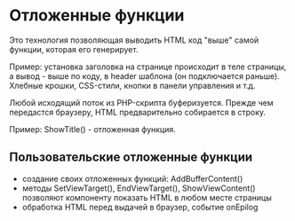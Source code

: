 # Отложенные функции
Это технология позволяющая выводить HTML код "выше" самой функции, которая его генерирует.

Пример: установка заголовка на странице происходит в теле страницы, а вывод - выше по коду, в header шаблона (он подключается раньше). Хлебные крошки, CSS-стили, кнопки в панели управления и т.д.

Любой исходящий поток из PHP-скрипта буферизуется. Прежде чем передастся браузеру, HTML предварительно собирается в строку.

Пример: ShowTitle() - отложенная функция.

## Пользовательские отложенные функции
- создание своих отложенных функций: AddBufferContent()
- методы SetViewTarget(), EndViewTarget(), ShowViewContent() позволяют компоненту показать HTML в любом месте страницы
- обработка HTML перед выдачей в браузер, событие onEpilog

